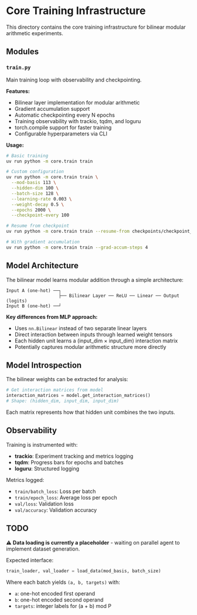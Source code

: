 # Core Training Infrastructure

This directory contains the core training infrastructure for bilinear modular arithmetic experiments.

## Modules

### `train.py`
Main training loop with observability and checkpointing.

**Features:**
- Bilinear layer implementation for modular arithmetic
- Gradient accumulation support
- Automatic checkpointing every N epochs
- Training observability with trackio, tqdm, and loguru
- torch.compile support for faster training
- Configurable hyperparameters via CLI

**Usage:**
```bash
# Basic training
uv run python -m core.train train

# Custom configuration
uv run python -m core.train train \
  --mod-basis 113 \
  --hidden-dim 100 \
  --batch-size 128 \
  --learning-rate 0.003 \
  --weight-decay 0.5 \
  --epochs 2000 \
  --checkpoint-every 100

# Resume from checkpoint
uv run python -m core.train train --resume-from checkpoints/checkpoint_epoch_100.pt

# With gradient accumulation
uv run python -m core.train train --grad-accum-steps 4
```

## Model Architecture

The bilinear model learns modular addition through a simple architecture:

```
Input A (one-hot) ──┐
                    ├── Bilinear Layer ── ReLU ── Linear ── Output (logits)
Input B (one-hot) ──┘
```

**Key differences from MLP approach:**
- Uses `nn.Bilinear` instead of two separate linear layers
- Direct interaction between inputs through learned weight tensors
- Each hidden unit learns a (input_dim × input_dim) interaction matrix
- Potentially captures modular arithmetic structure more directly

## Model Introspection

The bilinear weights can be extracted for analysis:
```python
# Get interaction matrices from model
interaction_matrices = model.get_interaction_matrices()
# Shape: (hidden_dim, input_dim, input_dim)
```

Each matrix represents how that hidden unit combines the two inputs.

## Observability

Training is instrumented with:
- **trackio**: Experiment tracking and metrics logging
- **tqdm**: Progress bars for epochs and batches
- **loguru**: Structured logging

Metrics logged:
- `train/batch_loss`: Loss per batch
- `train/epoch_loss`: Average loss per epoch
- `val/loss`: Validation loss
- `val/accuracy`: Validation accuracy

## TODO

⚠️ **Data loading is currently a placeholder** - waiting on parallel agent to implement dataset generation.

Expected interface:
```python
train_loader, val_loader = load_data(mod_basis, batch_size)
```

Where each batch yields `(a, b, targets)` with:
- `a`: one-hot encoded first operand
- `b`: one-hot encoded second operand  
- `targets`: integer labels for (a + b) mod P
